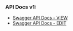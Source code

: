 ### API Docs v1:
+ [Swagger API Docs - VIEW](https://generator.swagger.io/?url=https://raw.githubusercontent.com/baldrys/laravel-final-project/blob/master/swagger-api.yaml)
+ [Swagger API Docs - EDIT](https://editor.swagger.io/?url=https://raw.githubusercontent.com/baldrys/laravel-final-project/blob/master/swagger-api.yaml)

